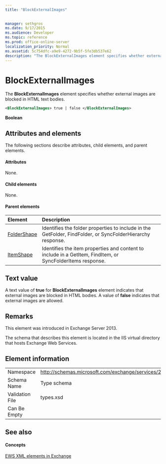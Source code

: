 ```yaml
---
title: "BlockExternalImages"
 
 
manager: sethgros
ms.date: 9/17/2015
ms.audience: Developer
ms.topic: reference
ms.prod: office-online-server
localization_priority: Normal
ms.assetid: 5c754dfc-a9e9-4272-9b5f-5fe3db537e62
description: "The BlockExternalImages element specifies whether external images are blocked in HTML text bodies."
---
```


# BlockExternalImages

The **BlockExternalImages** element specifies whether external images are blocked in HTML text bodies. 
  
```XML
<BlockExternalImages> true | false </BlockExternalImages>
```

 **Boolean**
## Attributes and elements

The following sections describe attributes, child elements, and parent elements.
  
#### Attributes

None.
  
#### Child elements

None.
  
#### Parent elements

|**Element**|**Description**|
|:-----|:-----|
|[FolderShape](foldershape.md) <br/> |Identifies the folder properties to include in the GetFolder, FindFolder, or SyncFolderHierarchy response.  <br/> |
|[ItemShape](itemshape.md) <br/> |Identifies the item properties and content to include in a GetItem, FindItem, or SyncFolderItems response.  <br/> |
   
## Text value

A text value of **true** for **BlockExternalImages** element indicates that external images are blocked in HTML bodies. A value of **false** indicates that external images are allowed. 
  
## Remarks

This element was introduced in Exchange Server 2013.
  
The schema that describes this element is located in the IIS virtual directory that hosts Exchange Web Services.
  
## Element information

|||
|:-----|:-----|
|Namespace  <br/> |http://schemas.microsoft.com/exchange/services/2006/types  <br/> |
|Schema Name  <br/> |Type schema  <br/> |
|Validation File  <br/> |types.xsd  <br/> |
|Can Be Empty  <br/> ||
   
## See also

#### Concepts

[EWS XML elements in Exchange](ews-xml-elements-in-exchange.md)

